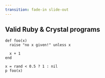```yaml
---
transition: fade-in slide-out
---
```

## Valid Ruby & Crystal programs

```playground
def foo(x)
  raise "no x given!" unless x

  x + 1
end

x = rand < 0.5 ? 1 : nil
p foo(x)
```
